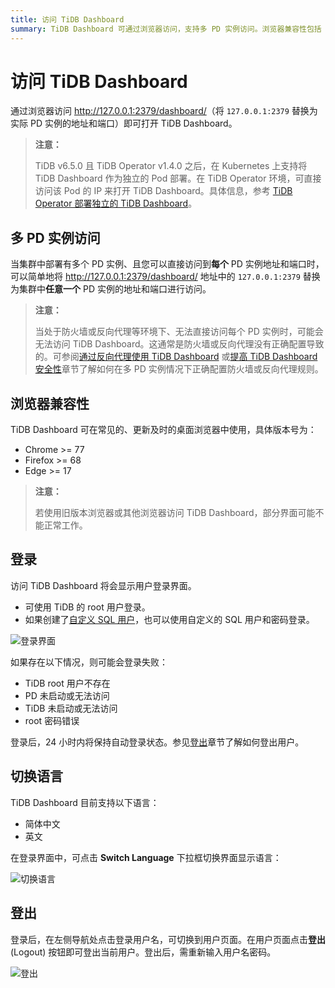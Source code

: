 ```yaml
---
title: 访问 TiDB Dashboard
summary: TiDB Dashboard 可通过浏览器访问，支持多 PD 实例访问。浏览器兼容性包括 Chrome、Firefox 和 Edge。登录界面可使用 root 用户或自定义 SQL 用户登录。支持简体中文和英文语言切换。可在用户页面登出当前用户。
---
```


# 访问 TiDB Dashboard

通过浏览器访问 <http://127.0.0.1:2379/dashboard/>（将 `127.0.0.1:2379` 替换为实际 PD 实例的地址和端口）即可打开 TiDB Dashboard。

> **注意：**
>
> TiDB v6.5.0 且 TiDB Operator v1.4.0 之后，在 Kubernetes 上支持将 TiDB Dashboard 作为独立的 Pod 部署。在 TiDB Operator 环境，可直接访问该 Pod 的 IP 来打开 TiDB Dashboard。具体信息，参考 [TiDB Operator 部署独立的 TiDB Dashboard](https://docs.pingcap.com/zh/tidb-in-kubernetes/dev/get-started#部署独立的-tidb-dashboard)。

## 多 PD 实例访问

当集群中部署有多个 PD 实例、且您可以直接访问到**每个** PD 实例地址和端口时，可以简单地将 <http://127.0.0.1:2379/dashboard/> 地址中的 `127.0.0.1:2379` 替换为集群中**任意一个** PD 实例的地址和端口进行访问。

> **注意：**
>
> 当处于防火墙或反向代理等环境下、无法直接访问每个 PD 实例时，可能会无法访问 TiDB Dashboard。这通常是防火墙或反向代理没有正确配置导致的。可参阅[通过反向代理使用 TiDB Dashboard](/dashboard/dashboard-ops-reverse-proxy.md) 或[提高 TiDB Dashboard 安全性](/dashboard/dashboard-ops-security.md)章节了解如何在多 PD 实例情况下正确配置防火墙或反向代理规则。

## 浏览器兼容性

TiDB Dashboard 可在常见的、更新及时的桌面浏览器中使用，具体版本号为：

- Chrome >= 77
- Firefox >= 68
- Edge >= 17

> **注意：**
>
> 若使用旧版本浏览器或其他浏览器访问 TiDB Dashboard，部分界面可能不能正常工作。

## 登录

访问 TiDB Dashboard 将会显示用户登录界面。

- 可使用 TiDB 的 root 用户登录。
- 如果创建了[自定义 SQL 用户](/dashboard/dashboard-user.md)，也可以使用自定义的 SQL 用户和密码登录。

![登录界面](https://docs-download.pingcap.com/media/images/docs-cn/dashboard/dashboard-access-login.png)

如果存在以下情况，则可能会登录失败：

- TiDB root 用户不存在
- PD 未启动或无法访问
- TiDB 未启动或无法访问
- root 密码错误

登录后，24 小时内将保持自动登录状态。参见[登出](#登出)章节了解如何登出用户。

## 切换语言

TiDB Dashboard 目前支持以下语言：

- 简体中文
- 英文

在登录界面中，可点击 **Switch Language** 下拉框切换界面显示语言：

![切换语言](https://docs-download.pingcap.com/media/images/docs-cn/dashboard/dashboard-access-switch-language.png)

## 登出

登录后，在左侧导航处点击登录用户名，可切换到用户页面。在用户页面点击**登出** (Logout) 按钮即可登出当前用户。登出后，需重新输入用户名密码。

![登出](https://docs-download.pingcap.com/media/images/docs-cn/dashboard/dashboard-access-logout.png)
